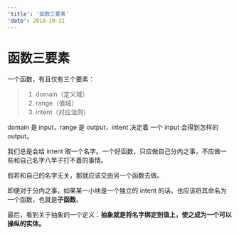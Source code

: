 ```yaml
---
'title': '函数三要素'
'date': 2018-10-21
---
```

# 函数三要素

一个函数，有且仅有三个要素：

> 1. domain（定义域）
> 2. range（值域）
> 3. intent（对应法则）

domain 是 input，range 是 output，intent 决定着 一个 input 会得到怎样的 output。

我们总是会给 intent 取一个名字。一个好函数，只应做自己分内之事，不应做一些和自己名字八竿子打不着的事情。

假若和自己的名字无关，那就应该交由另一个函数去做。

即便对于分内之事，如果某一小块是一个独立的 intent 的话，也应该将其命名为一个函数，也就是**子函数**。

最后，看到关于抽象的一个定义：**抽象就是将名字绑定到值上，使之成为一个可以操纵的实体。**